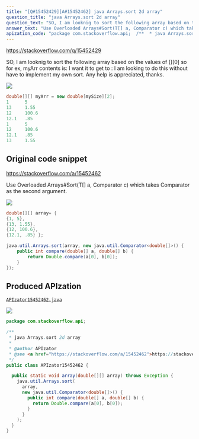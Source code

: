 ```yaml
---
title: "[Q#15452429][A#15452462] java Arrays.sort 2d array"
question_title: "java Arrays.sort 2d array"
question_text: "SO, I am looknig to sort the following array based on the values of [][0] so for ex, myArr contents is: I want it to get to : I am looking to do this without have to implement my own sort. Any help is appreciated, thanks."
answer_text: "Use Overloaded Arrays#Sort(T[] a, Comparator c) which takes Comparator as the second argument."
apization_code: "package com.stackoverflow.api;  /**  * java Arrays.sort 2d array  *  * @author APIzator  * @see <a href=\"https://stackoverflow.com/a/15452462\">https://stackoverflow.com/a/15452462</a>  */ public class APIzator15452462 {    public static void array(double[][] array) throws Exception {     java.util.Arrays.sort(       array,       new java.util.Comparator<double[]>() {         public int compare(double[] a, double[] b) {           return Double.compare(a[0], b[0]);         }       }     );   } }"
---
```


https://stackoverflow.com/q/15452429

SO,
I am looknig to sort the following array based on the values of [][0]
so for ex, myArr contents is:
I want it to get to :
I am looking to do this without have to implement my own sort. Any help is appreciated, thanks.


<div class="code-logo"><img src="/stackoverflow.png" /></div>

```java
double[][] myArr = new double[mySize][2];
1      5
13     1.55
12     100.6
12.1   .85
1      5
12     100.6
12.1   .85
13     1.55
```


## Original code snippet

https://stackoverflow.com/a/15452462

Use Overloaded Arrays#Sort(T[] a, Comparator c) which takes Comparator as the second argument.

<div class="code-logo"><img src="/stackoverflow.png" /></div>

```java
double[][] array= {
{1, 5},
{13, 1.55},
{12, 100.6},
{12.1, .85} };

java.util.Arrays.sort(array, new java.util.Comparator<double[]>() {
    public int compare(double[] a, double[] b) {
        return Double.compare(a[0], b[0]);
    }
});
```

## Produced APIzation

[`APIzator15452462.java`](https://github.com/blind-papers/apization-temp-data/raw/main/search/APIzator15452462.java)

<div class="code-logo"><img src="/apizator.png" /></div>

```java
package com.stackoverflow.api;

/**
 * java Arrays.sort 2d array
 *
 * @author APIzator
 * @see <a href="https://stackoverflow.com/a/15452462">https://stackoverflow.com/a/15452462</a>
 */
public class APIzator15452462 {

  public static void array(double[][] array) throws Exception {
    java.util.Arrays.sort(
      array,
      new java.util.Comparator<double[]>() {
        public int compare(double[] a, double[] b) {
          return Double.compare(a[0], b[0]);
        }
      }
    );
  }
}

```